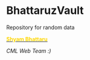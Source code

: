 # BhattaruzVault
Repository for random data
<html>
<title><p>Greetings</title>

<p>
<body><b><u>
<Font color = "FFD700">Shyam Bhattaru </font></u></b>

<p><i>CML Web Team :) </i>
</body>
</html>

